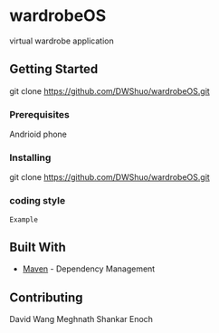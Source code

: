 
# wardrobeOS

virtual wardrobe application

## Getting Started

git clone https://github.com/DWShuo/wardrobeOS.git

### Prerequisites

Andrioid phone

### Installing

git clone https://github.com/DWShuo/wardrobeOS.git

### coding style 

```
Example
```

## Built With

* [Maven](https://maven.apache.org/) - Dependency Management

## Contributing
David Wang
Meghnath Shankar
Enoch
